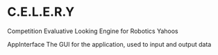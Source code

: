 # C.E.L.E.R.Y
Competition Evaluative Looking Engine for Robotics Yahoos

AppInterface
The GUI for the application, used to input and output data
